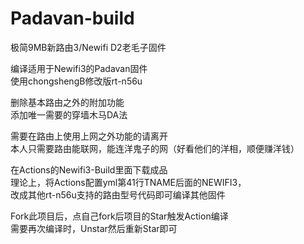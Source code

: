 # Padavan-build 
极简9MB新路由3/Newifi D2老毛子固件

编译适用于Newifi3的Padavan固件<br>
使用chongshengB修改版rt-n56u

删除基本路由之外的附加功能<br>
添加唯一需要的穿墙木马DA法

需要在路由上使用上网之外功能的请离开<br>
本人只需要路由能联网，能连洋鬼子的网（好看他们的洋相，顺便赚洋钱）

在Actions的Newifi3-Build里面下载成品<br>
理论上，将Actions配置yml第41行TNAME后面的NEWIFI3，<br>
改成其他rt-n56u支持的路由型号代码即可编译其他固件

Fork此项目后，点自己fork后项目的Star触发Action编译<br>
需要再次编译时，Unstar然后重新Star即可
